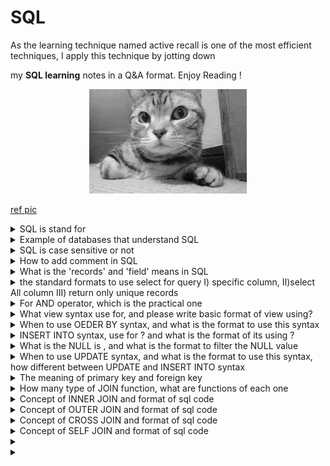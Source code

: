 # SQL
As the learning technique named active recall is one of the most efficient techniques, I apply this technique by jotting down <br>

my **SQL learning** notes in a Q&A format. Enjoy Reading !


<p align="center">
  <img src="https://github.com/RadchaneepornC/SQL/blob/main/Image/cat.gif" alt="Alt text" width="50%">
</p>

[ref pic](https://www.google.co.th/url?sa=i&url=https%3A%2F%2Fthirstymag.com%2FGIFs-that-are-so-cute-we-just-can-t-The-Eyeopener-532587.html&psig=AOvVaw3-KjpDLRinppnOMzHjBFp6&ust=1714536022031000&source=images&cd=vfe&opi=89978449&ved=0CAQQjB1qFwoTCIDlmcaG6YUDFQAAAAAdAAAAABBG)


 <details>
 <summary> SQL is stand for</summary>
     
   ```Structureed query language```
 
 </details>

 <details>
 <summary> Example of databases that understand SQL</summary>
     
   ```Oracle, MySQL,PostgreSQL, Microsoft SQL Server, IBM Db2, MS Access```
 
 </details>

<details>
 <summary> SQL is case sensitive or not</summary>
     
   ```No, but the clause using with LIKE, NOT LIKE are case sensitive```
 
 </details>

 <details>
 <summary> How to add comment in SQL</summary>
     
   ```sql

      /* comment */
        or
      --Comment
   ```
 
 </details>

 
 <details>
 <summary> What is the 'records' and 'field' means in SQL </summary>
     
   ```
      records = rows

      field = column

   ```
 </details>


 <details> <summary> the standard formats to use select for query I) specific column, II)select All column III) return only unique records</summary>

<br>

**I) specific column**

    
```sql
    
    SELECT column_name1, column_name2,…
    FROM table_name
    WHERE condition;
```
    
    
**II) select All column**
    
 ```sql
    SELECT (*)
    FROM table_name
    WHERE condition;
```
    
    but if COUNT(*) mean count all rows
    
**III) return only unique records**
    
```sql
    SELECT DISTINCT column_name1, column_name2,…
    FROM table_name
    WHERE condition;
```
</details>

 <details>
 <summary> For AND operator, which is the practical one  </summary>
     
**I)**
```sql
SELECT column_name
FROM table_name
WHERE condition>20 AND condition <30;
```

**II)**

```sql

SELECT column_name
FROM table_name
WHERE condition>20 AND <30;

```


<ul><details><summary> The answer is </summary>
I) is correct, II) is syntax error

If want to write in the form of II)

```sql

SELECT column_name
FROM table_name
WHERE condition BETWEEN 20 AND 30; --but this is include 20,30

```

</details></ul>
</details>


 <details>
 <summary>What view syntax use for, and please write basic format of view using?</summary>

 the virtual table that is the result of a saved SQL SELECT statement, stored for future use and not stored in the data base

```sql
 --format 
CREATE VIEW view_name AS
SELECT coumn_name1, column_name2, colum_name3
FROM table_name;

--no result set created for view
--avoid to use ORDER BY in the structure of view creating, if want to use, use when recall the view for using instead
```

```sql
--when recall the view to use
SELECT column_name1, column_name2
FROM view_name;

```

 </details>

 <details>
 <summary> When to use OEDER BY syntax, and what is the format to use this syntax </summary>

```ORDER BY``` uses when want to sort the result set numeriacally or alphabetically, the format of using is
   
```sql

SELECT column_name1, column_name2,…
FROM table_name
ORDER BY column_name1, column_name2 DESC;

/*this mean you sort the row in column 1 ascendingly(DEFULT,no need to write ASC
 (A to Z, min to max) for the repeated value of column 1, you will sort the row
 in column 2 descendingly */
```
 
 </details>

 <details>
 <summary> INSERT INTO syntax, use for ? and what is the format of its using ? </summary>
     
  ```INSERT INTO used``` to insert new row to the table

formats are below

**I) insert data in every column** <br>

(can both specific column name and does not, for later case, make sure that values are in the correct order that you want)
   
 ```sql

 --specify column
INSERT INTO tablename(column_name1, column_name2, column_name3)
VALUES ('value_to_column1', 'value_to_column2','value_to_column3')
--should input ' ' both string and integer values

--do not specify column
INSERT INTO tablename
VALUES ('value_to_column1', 'value_to_column2','value_to_column3')

```

**II) insert data for specific columns** <br>


   
 ```sql

INSERT INTO tablename(column_name1, column_name3)
VALUES ('value_to_column1','value_to_column3')
--NULL will appear in the column2 area since we do not provide the value

```


 </details>
 
<details>
 <summary>What is the NULL is , and what is the format to filter the NULL value</summary>
     
- NULL is missing value (can come from human error, information not available, Unknown, other)
- The format is

```sql

   --Filter NULL
SELECT column_name1
FROM table_name
WHERE column_name1 IS NULL;

--Filter out NULL
SELECT column_name1
FROM table_name
WHERE column_name1 IS NOT NULL;
```

<details><summary>If we use COUNT(column_name) and COUNT(*), these two will include the NULL or not</summary>

- COUNT(column_name) not include NULL values
- COUNT(*) will include NULL values
  
</details>
</details>

<details><summary>When to use UPDATE syntax, and what is the format to use this syntax, how different between UPDATE and INSERT INTO syntax</summary>

 - UPDATE has function like itselfs name, use to update some old values in the table with the new one

```sql

--update some values in those specific column
UPDATE tablename
SET column_name1 = 'value_to_update_in_column1', column_name2 = 'value_to_update_in_column2'
WHERE condition;

--update in whole colum with new value
UPDATE tablename
SET column_name1 = 'value_to_update_in_column1', column_name2 = 'value_to_update_in_column2'

--values in column1 and column2 will be updated
```
- UPDATE is different from INSERT INTO in the way that UPDATE just update the old value with new value, but INSERT INTO uses for add new values as new row of the table
</details>


<details><summary>The meaning of primary key and foreign key</summary>
TBC
</details>


<details><summary>How many type of JOIN function, what are functions of each one </summary>

**more than 4 types: e.g.**

- INNER JOIN
- OUTER JOIN
- CROSS JOIN
- SELF JOIN

</details>
<details><summary>Concept of INNER JOIN and format of sql code</summary>

**Inner Join**: like the intersection operation in high-school mathematics topic named set

**I)**

```sql
FROM table_name1 AS t1

```

**II)**

[1]specify the key area that intersect each other

[2]in case that the key intersection field have the same column name on both table, can use this> USING (table_name); [2] in stead of ON [1] syntax 

[3] in case that have multiple joins, specify either table_name1 or table_name2 and can use either [3]+[4] or [5] for the third join

```sql
INNER JOIN table_name2 AS t2       
ON t1.column_name_table1 = t2.column_name_table2 --[1] 
USING (column_name) --[2]
- - - - - - - - - - - - - - - - - - - - - - - - - - - - - - - - -
INNER JOIN table_name1 --[3]
ON t1.column_name_table1 = t2.column_name_table2 --[4] 
AND t1.column_name_table1 = t2.column_name_table2 --[5] 


```


**III)**

- t1.column_name_table1 (in case that the name of this column has on both table, need to specify table name)
- column_name_table1(in case that the name of this 	column is unique for both table)
- column_name_table 2 AS result_set_name (If want 	define new column name shown in the result set)

```sql

SELECT t1.column_name_table1, column_name_table 2 AS result_set_name 

```


</details>



<details><summary>Concept of OUTER JOIN and format of sql code</summary><br>

   <ul><details><summary>RIGHT JOIN</summary>
    
- returns all records in the right table (table that identify secondly after RIGHT JOIN syntax), and those records in the left table (table that identify firstly after FROM syntax) that match on the joint field provided (can written as RIGHT OUTER JOIN)

```sql

SELECT id, left_val, right_val
FROM left_table
RIGHT JOIN right_table
ON left_table.id=right_table.id

```

   
   
   </details></ul>


   
   <ul><details><summary>LEFT JOIN</summary>
   
   
   </details></ul>

   <ul><details><summary>FULL JOIN</summary>
   
   </details></ul>
   
   <ul><details><summary>Example of situation applied with INNER & OUTER JOIN</summary>
   
   
   </details></ul>


</details>

<details><summary>Concept of CROSS JOIN and format of sql code</summary></details>

<details><summary>Concept of SELF JOIN and format of sql code</summary></details>

<details><summary></summary></details>
<details><summary></summary></details>


